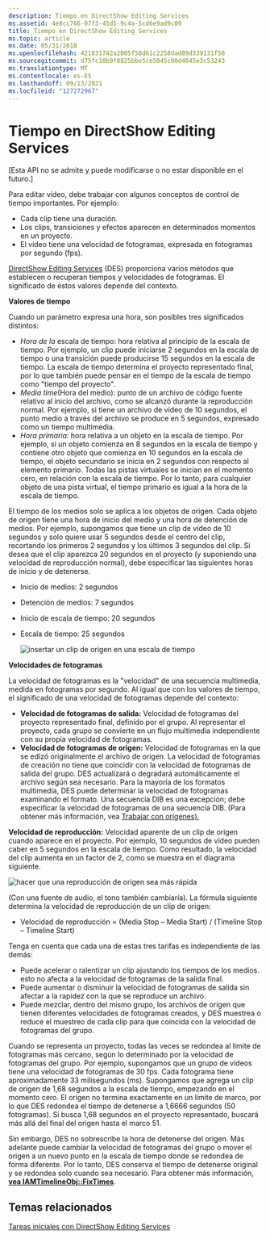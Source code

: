 ```yaml
---
description: Tiempo en DirectShow Editing Services
ms.assetid: 4e8cc766-97f3-45d5-9c4a-5cd6e9ad9c09
title: Tiempo en DirectShow Editing Services
ms.topic: article
ms.date: 05/31/2018
ms.openlocfilehash: 421831742a2805f58d61c2258dad89d339131f58
ms.sourcegitcommit: d75fc10b9f0825bbe5ce5045c90d4045e3c53243
ms.translationtype: MT
ms.contentlocale: es-ES
ms.lasthandoff: 09/13/2021
ms.locfileid: "127272967"
---
```

# <a name="time-in-directshow-editing-services"></a>Tiempo en DirectShow Editing Services

\[Esta API no se admite y puede modificarse o no estar disponible en el futuro.\]

Para editar vídeo, debe trabajar con algunos conceptos de control de tiempo importantes. Por ejemplo:

-   Cada clip tiene una duración.
-   Los clips, transiciones y efectos aparecen en determinados momentos en un proyecto.
-   El vídeo tiene una velocidad de fotogramas, expresada en fotogramas por segundo (fps).

[DirectShow Editing Services](directshow-editing-services.md) (DES) proporciona varios métodos que establecen o recuperan tiempos y velocidades de fotogramas. El significado de estos valores depende del contexto.

**Valores de tiempo**

Cuando un parámetro expresa una hora, son posibles tres significados distintos:

-   *Hora de la* escala de tiempo: hora relativa al principio de la escala de tiempo. Por ejemplo, un clip puede iniciarse 2 segundos en la escala de tiempo o una transición puede producirse 15 segundos en la escala de tiempo. La escala de tiempo determina el proyecto representado final, por lo que también puede pensar en el tiempo de la escala de tiempo como "tiempo del proyecto".
-   *Media time*(Hora del medio): punto de un archivo de código fuente relativo al inicio del archivo, como se alcanzó durante la reproducción normal. Por ejemplo, si tiene un archivo de vídeo de 10 segundos, el punto medio a través del archivo se produce en 5 segundos, expresado como un tiempo multimedia.
-   *Hora primaria:* hora relativa a un objeto en la escala de tiempo. Por ejemplo, si un objeto comienza en 8 segundos en la escala de tiempo y contiene otro objeto que comienza en 10 segundos en la escala de tiempo, el objeto secundario se inicia en 2 segundos con respecto al elemento primario. Todas las pistas virtuales se inician en el momento cero, en relación con la escala de tiempo. Por lo tanto, para cualquier objeto de una pista virtual, el tiempo primario es igual a la hora de la escala de tiempo.

El tiempo de los medios solo se aplica a los objetos de origen. Cada objeto de origen tiene una hora de inicio del medio y una hora de detención de medios. Por ejemplo, supongamos que tiene un clip de vídeo de 10 segundos y solo quiere usar 5 segundos desde el centro del clip, recortando los primeros 2 segundos y los últimos 3 segundos del clip. Si desea que el clip aparezca 20 segundos en el proyecto (y suponiendo una velocidad de reproducción normal), debe especificar las siguientes horas de inicio y de detenerse.

-   Inicio de medios: 2 segundos
-   Detención de medios: 7 segundos
-   Inicio de escala de tiempo: 20 segundos
-   Escala de tiempo: 25 segundos

    ![insertar un clip de origen en una escala de tiempo](images/des-time1.png)

**Velocidades de fotogramas**

La velocidad de fotogramas es la "velocidad" de una secuencia multimedia, medida en fotogramas por segundo. Al igual que con los valores de tiempo, el significado de una velocidad de fotogramas depende del contexto:

-   **Velocidad de fotogramas de salida:** Velocidad de fotogramas del proyecto representado final, definido por el grupo. Al representar el proyecto, cada grupo se convierte en un flujo multimedia independiente con su propia velocidad de fotogramas.
-   **Velocidad de fotogramas de origen:** Velocidad de fotogramas en la que se edizó originalmente el archivo de origen. La velocidad de fotogramas de creación no tiene que coincidir con la velocidad de fotogramas de salida del grupo. DES actualizará o degradará automáticamente el archivo según sea necesario. Para la mayoría de los formatos multimedia, DES puede determinar la velocidad de fotogramas examinando el formato. Una secuencia DIB es una excepción; debe especificar la velocidad de fotogramas de una secuencia DIB. (Para obtener más información, vea [Trabajar con orígenes).](working-with-sources.md)

**Velocidad de reproducción:** Velocidad aparente de un clip de origen cuando aparece en el proyecto. Por ejemplo, 10 segundos de vídeo pueden caber en 5 segundos en la escala de tiempo. Como resultado, la velocidad del clip aumenta en un factor de 2, como se muestra en el diagrama siguiente.

![hacer que una reproducción de origen sea más rápida](images/des-time2.png)

(Con una fuente de audio, el tono también cambiaría). La fórmula siguiente determina la velocidad de reproducción de un clip de origen:

-   Velocidad de reproducción = (Media Stop – Media Start) / (Timeline Stop – Timeline Start)

Tenga en cuenta que cada una de estas tres tarifas es independiente de las demás:

-   Puede acelerar o ralentizar un clip ajustando los tiempos de los medios. esto no afecta a la velocidad de fotogramas de la salida final.
-   Puede aumentar o disminuir la velocidad de fotogramas de salida sin afectar a la rapidez con la que se reproduce un archivo.
-   Puede mezclar, dentro del mismo grupo, los archivos de origen que tienen diferentes velocidades de fotogramas creados, y DES muestrea o reduce el muestreo de cada clip para que coincida con la velocidad de fotogramas del grupo.

Cuando se representa un proyecto, todas las veces se redondea al límite de fotogramas más cercano, según lo determinado por la velocidad de fotogramas del grupo. Por ejemplo, supongamos que un grupo de vídeos tiene una velocidad de fotogramas de 30 fps. Cada fotograma tiene aproximadamente 33 milisegundos (ms). Supongamos que agrega un clip de origen de 1,68 segundos a la escala de tiempo, empezando en el momento cero. El origen no termina exactamente en un límite de marco, por lo que DES redondea el tiempo de detenerse a 1,6666 segundos (50 fotogramas). Si busca 1,68 segundos en el proyecto representado, buscará más allá del final del origen hasta el marco 51.

Sin embargo, DES no sobrescribe la hora de detenerse del origen. Más adelante puede cambiar la velocidad de fotogramas del grupo o mover el origen a un nuevo punto en la escala de tiempo donde se redondea de forma diferente. Por lo tanto, DES conserva el tiempo de detenerse original y se redondea solo cuando sea necesario. Para obtener más información, [**vea IAMTimelineObj::FixTimes**](iamtimelineobj-fixtimes.md).

## <a name="related-topics"></a>Temas relacionados

<dl> <dt>

[Tareas iniciales con DirectShow Editing Services](getting-started-with-directshow-editing-services.md)
</dt> </dl>

 

 




